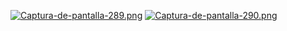 [![Captura-de-pantalla-289.png](https://i.postimg.cc/FzGkV5Nw/Captura-de-pantalla-289.png)](https://postimg.cc/7JGLqRCN)
[![Captura-de-pantalla-290.png](https://i.postimg.cc/GpCjhRg1/Captura-de-pantalla-290.png)](https://postimg.cc/w1wN0CdW)
